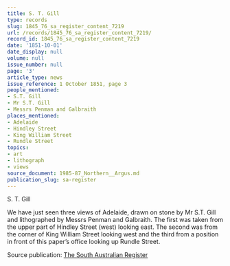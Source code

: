```yaml
---
title: S. T. Gill
type: records
slug: 1845_76_sa_register_content_7219
url: /records/1845_76_sa_register_content_7219/
record_id: 1845_76_sa_register_content_7219
date: '1851-10-01'
date_display: null
volume: null
issue_number: null
page: '3'
article_type: news
issue_reference: 1 October 1851, page 3
people_mentioned:
- S.T. Gill
- Mr S.T. Gill
- Messrs Penman and Galbraith
places_mentioned:
- Adelaide
- Hindley Street
- King William Street
- Rundle Street
topics:
- art
- lithograph
- views
source_document: 1985-87_Northern__Argus.md
publication_slug: sa-register
---
```


S. T. Gill

We have just seen three views of Adelaide, drawn on stone by Mr S.T. Gill and lithographed by Messrs Penman and Galbraith.  The first was taken from the upper part of Hindley Street (west) looking east.  The second was from the corner of King William Street looking west and the third from a position in front of this paper’s office looking up Rundle Street.

Source publication: [The South Australian Register](/publications/sa-register/)
